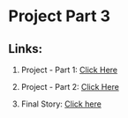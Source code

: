 # Project Part 3

## Links:
1) Project - Part 1: [Click Here](/ProjectPart1.md)

2) Project - Part 2: [Click Here](/ProjectPart2.md)

3) Final Story: [Click here](https://carnegiemellon.shorthandstories.com/the-digital-domination/index.html)
